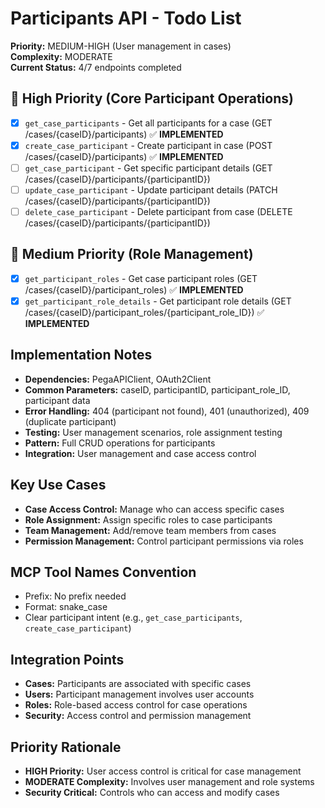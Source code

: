 # Participants API - Todo List

**Priority:** MEDIUM-HIGH (User management in cases)  
**Complexity:** MODERATE  
**Current Status:** 4/7 endpoints completed

## 🔄 High Priority (Core Participant Operations)
- [x] `get_case_participants` - Get all participants for a case (GET /cases/{caseID}/participants) ✅ **IMPLEMENTED**
- [x] `create_case_participant` - Create participant in case (POST /cases/{caseID}/participants) ✅ **IMPLEMENTED**
- [ ] `get_case_participant` - Get specific participant details (GET /cases/{caseID}/participants/{participantID})
- [ ] `update_case_participant` - Update participant details (PATCH /cases/{caseID}/participants/{participantID})
- [ ] `delete_case_participant` - Delete participant from case (DELETE /cases/{caseID}/participants/{participantID})

## 🔄 Medium Priority (Role Management)
- [x] `get_participant_roles` - Get case participant roles (GET /cases/{caseID}/participant_roles) ✅ **IMPLEMENTED**
- [x] `get_participant_role_details` - Get participant role details (GET /cases/{caseID}/participant_roles/{participant_role_ID}) ✅ **IMPLEMENTED**

## Implementation Notes
- **Dependencies:** PegaAPIClient, OAuth2Client
- **Common Parameters:** caseID, participantID, participant_role_ID, participant data
- **Error Handling:** 404 (participant not found), 401 (unauthorized), 409 (duplicate participant)
- **Testing:** User management scenarios, role assignment testing
- **Pattern:** Full CRUD operations for participants
- **Integration:** User management and case access control

## Key Use Cases
- **Case Access Control:** Manage who can access specific cases
- **Role Assignment:** Assign specific roles to case participants
- **Team Management:** Add/remove team members from cases
- **Permission Management:** Control participant permissions via roles

## MCP Tool Names Convention
- Prefix: No prefix needed
- Format: snake_case
- Clear participant intent (e.g., `get_case_participants`, `create_case_participant`)

## Integration Points
- **Cases:** Participants are associated with specific cases
- **Users:** Participant management involves user accounts
- **Roles:** Role-based access control for case operations
- **Security:** Access control and permission management

## Priority Rationale
- **HIGH Priority:** User access control is critical for case management
- **MODERATE Complexity:** Involves user management and role systems
- **Security Critical:** Controls who can access and modify cases
